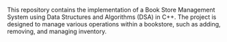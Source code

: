 This repository contains the implementation of a Book Store Management System using Data Structures and Algorithms (DSA) in C++. The project is designed to manage various operations within a bookstore, such as adding, removing, and  managing inventory.
